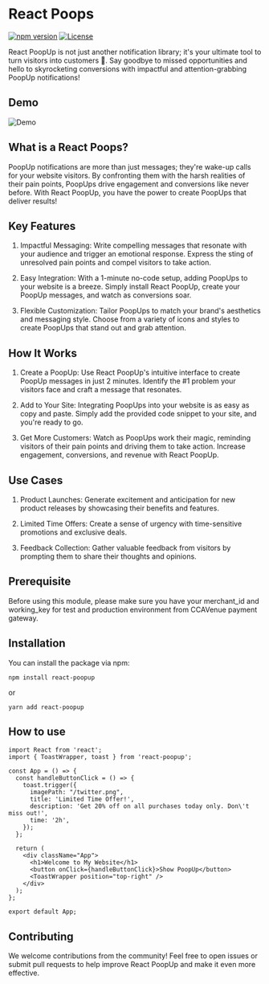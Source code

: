 # React Poops

[![npm version](https://img.shields.io/npm/v/YOUR_PACKAGE_NAME.svg)](https://www.npmjs.com/package/cc-aveunue-non-seamless-node)
[![License](https://img.shields.io/badge/license-MIT-blue.svg)](https://github.com/YOUR_USERNAME/YOUR_PACKAGE_NAME/blob/main/LICENSE)

React PoopUp is not just another notification library; it's your ultimate tool to turn visitors into customers 🤑. Say goodbye to missed opportunities and hello to skyrocketing conversions with impactful and attention-grabbing PoopUp notifications!

## Demo

![Demo](/demo.gif)

## What is a React Poops?

PoopUp notifications are more than just messages; they're wake-up calls for your website visitors. By confronting them with the harsh realities of their pain points, PoopUps drive engagement and conversions like never before. With React PoopUp, you have the power to create PoopUps that deliver results!

## Key Features

1. Impactful Messaging: Write compelling messages that resonate with your audience and trigger an emotional response. Express the sting of unresolved pain points and compel visitors to take action.

2. Easy Integration: With a 1-minute no-code setup, adding PoopUps to your website is a breeze. Simply install React PoopUp, create your PoopUp messages, and watch as conversions soar.

3. Flexible Customization: Tailor PoopUps to match your brand's aesthetics and messaging style. Choose from a variety of icons and styles to create PoopUps that stand out and grab attention.

## How It Works

1. Create a PoopUp: Use React PoopUp's intuitive interface to create PoopUp messages in just 2 minutes. Identify the #1 problem your visitors face and craft a message that resonates.

2. Add to Your Site: Integrating PoopUps into your website is as easy as copy and paste. Simply add the provided code snippet to your site, and you're ready to go.

3. Get More Customers: Watch as PoopUps work their magic, reminding visitors of their pain points and driving them to take action. Increase engagement, conversions, and revenue with React PoopUp.

## Use Cases

1. Product Launches: Generate excitement and anticipation for new product releases by showcasing their benefits and features.

2. Limited Time Offers: Create a sense of urgency with time-sensitive promotions and exclusive deals.

3. Feedback Collection: Gather valuable feedback from visitors by prompting them to share their thoughts and opinions.

## Prerequisite

Before using this module, please make sure you have your merchant_id and working_key for test and production environment from CCAVenue payment gateway.

## Installation

You can install the package via npm:

```
npm install react-poopup

```

or

```
yarn add react-poopup

```

## How to use

```
import React from 'react';
import { ToastWrapper, toast } from 'react-poopup';

const App = () => {
  const handleButtonClick = () => {
    toast.trigger({
      imagePath: "/twitter.png",
      title: 'Limited Time Offer!',
      description: 'Get 20% off on all purchases today only. Don\'t miss out!',
      time: '2h',
    });
  };

  return (
    <div className="App">
      <h1>Welcome to My Website</h1>
      <button onClick={handleButtonClick}>Show PoopUp</button>
      <ToastWrapper position="top-right" />
    </div>
  );
};

export default App;
```

## Contributing

We welcome contributions from the community! Feel free to open issues or submit pull requests to help improve React PoopUp and make it even more effective.
